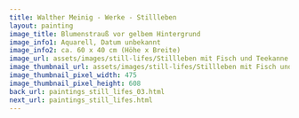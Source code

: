 ```yaml
---
title: Walther Meinig - Werke - Stillleben
layout: painting
image_title: Blumenstrauß vor gelbem Hintergrund
image_info1: Aquarell, Datum unbekannt
image_info2: ca. 60 x 40 cm (Höhe x Breite)
image_url: assets/images/still-lifes/Stillleben mit Fisch und Teekanne.png
image_thumbnail_url: assets/images/still-lifes/Stillleben mit Fisch und Teekanne-klein.png
image_thumbnail_pixel_width: 475
image_thumbnail_pixel_height: 608
back_url: paintings_still_lifes_03.html
next_url: paintings_still_lifes.html
---
```

